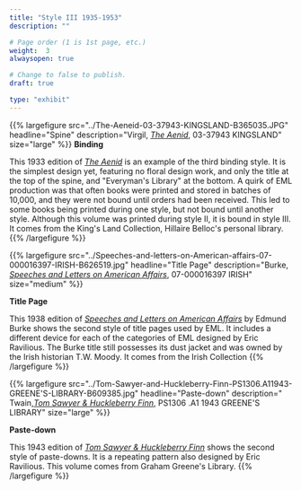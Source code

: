 ```yaml
---
title: "Style III 1935-1953"
description: ""

# Page order (1 is 1st page, etc.)
weight:  3
alwaysopen: true

# Change to false to publish.
draft: true

type: "exhibit"
---
```


{{% largefigure src="../The-Aeneid-03-37943-KINGSLAND-B365035.JPG" headline="Spine"
description="Virgil, [*The Aenid*](https://bc-primo.hosted.exlibrisgroup.com/primo-explore/fulldisplay?docid=ALMA-BC21378029070001021&context=L&vid=bclib_new&search_scope=lib_BURNS&tab=bcl_only&lang=en_US), 03-37943 KINGSLAND" size="large" %}}
**Binding**

This 1933 edition of [*The Aenid*](https://bc-primo.hosted.exlibrisgroup.com/primo-explore/fulldisplay?docid=ALMA-BC21378029070001021&context=L&vid=bclib_new&search_scope=lib_BURNS&tab=bcl_only&lang=en_US) is an example of the third binding style. It is the
simplest design yet, featuring no floral design work, and only the title at the top of the spine, and
"Everyman's Library" at the bottom. A quirk of EML production was that often books were
printed and stored in batches of 10,000, and they were not bound until orders had been received.
This led to some books being printed during one style, but not bound until another style.
Although this volume was printed during style II, it is bound in style III. It comes from the
King's Land Collection, Hillaire Belloc's personal library.
{{% /largefigure %}}

{{% largefigure src="../Speeches-and-letters-on-American-affairs-07-000016397-IRISH-B626519.jpg" headline="Title Page"
description="Burke, [*Speeches and Letters on American Affairs*](https://bc-primo.hosted.exlibrisgroup.com/primo-explore/fulldisplay?docid=ALMA-BC21324556240001021&context=L&vid=bclib_new&search_scope=lib_BURNS&tab=bcl_only&lang=en_US), 07-000016397 IRISH" size="medium" %}}

**Title Page**

This 1938 edition of [*Speeches and Letters on American Affairs*](https://bc-primo.hosted.exlibrisgroup.com/primo-explore/fulldisplay?docid=ALMA-BC21324556240001021&context=L&vid=bclib_new&search_scope=lib_BURNS&tab=bcl_only&lang=en_US) by Edmund Burke shows the
second style of title pages used by EML. It includes a different device for each of the categories
of EML designed by Eric Ravilious. The Burke title still possesses its dust jacket and was owned
by the Irish historian T.W. Moody. It comes from the Irish Collection
{{% /largefigure %}}

{{% largefigure src="../Tom-Sawyer-and-Huckleberry-Finn-PS1306.A11943-GREENE'S-LIBRARY-B609385.jpg" headline="Paste-down"
description=" Twain,[*Tom Sawyer & Huckleberry Finn*](https://bc-primo.hosted.exlibrisgroup.com/primo-explore/fulldisplay?docid=ALMA-BC21373248680001021&context=L&vid=bclib_new&search_scope=lib_BURNS&tab=bcl_only&lang=en_US), PS1306 .A1 1943 GREENE'S LIBRARY" size="large" %}}

**Paste-down**

This 1943 edition of [*Tom Sawyer & Huckleberry Finn*](https://bc-primo.hosted.exlibrisgroup.com/primo-explore/fulldisplay?docid=ALMA-BC21373248680001021&context=L&vid=bclib_new&search_scope=lib_BURNS&tab=bcl_only&lang=en_US) shows the second style of paste-downs. It is a repeating pattern also designed by Eric Ravilious. This volume comes from
Graham Greene's Library.
{{% /largefigure %}}

